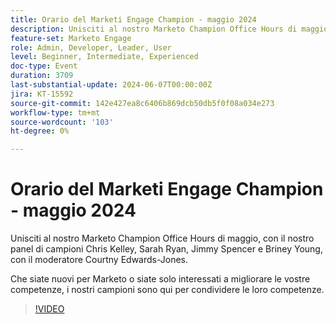 ```yaml
---
title: Orario del Marketi Engage Champion - maggio 2024
description: Unisciti al nostro Marketo Champion Office Hours di maggio, con il nostro panel di campioni Chris Kelley, Sarah Ryan, Jimmy Spencer e Briney Young, con il moderatore Courtny Edwards-Jones.Che tu sia nuovo per Marketo o semplicemente cercando di migliorare le tue abilità, i nostri campioni sono qui per condividere le loro competenze.
feature-set: Marketo Engage
role: Admin, Developer, Leader, User
level: Beginner, Intermediate, Experienced
doc-type: Event
duration: 3709
last-substantial-update: 2024-06-07T00:00:00Z
jira: KT-15592
source-git-commit: 142e427ea8c6406b869dcb50db5f0f08a034e273
workflow-type: tm+mt
source-wordcount: '103'
ht-degree: 0%

---
```



# Orario del Marketi Engage Champion - maggio 2024

Unisciti al nostro Marketo Champion Office Hours di maggio, con il nostro panel di campioni Chris Kelley, Sarah Ryan, Jimmy Spencer e Briney Young, con il moderatore Courtny Edwards-Jones.

Che siate nuovi per Marketo o siate solo interessati a migliorare le vostre competenze, i nostri campioni sono qui per condividere le loro competenze.

>[!VIDEO](https://video.tv.adobe.com/v/3429357/?learn=on)
